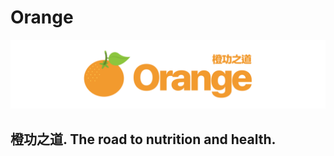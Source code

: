 # Orange

![Orange banner](https://raw.githubusercontent.com/summerprogram2019/orange/master/banner.png)

## 橙功之道. The road to nutrition and health.
